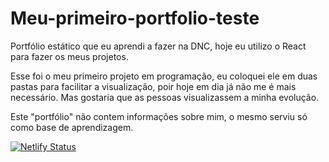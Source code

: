 # Meu-primeiro-portfolio-teste
Portfólio estático que eu aprendi a fazer na DNC, hoje eu utilizo o React para fazer os meus projetos.

Esse foi o meu primeiro projeto em programação, eu coloquei ele em duas pastas para facilitar a visualização,
poir hoje em dia já não me é mais necessário. Mas gostaria que as pessoas visualizassem a minha evolução.

Este "portfólio" não contem informações sobre mim, o mesmo serviu só como base de aprendizagem.

[![Netlify Status](https://api.netlify.com/api/v1/badges/40ae120d-6463-4201-b9cc-e7a06dd61b70/deploy-status)](https://app.netlify.com/sites/meuprimeirositeio1/deploys)
